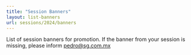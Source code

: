 ```yaml
---
title: "Session Banners"
layout: list-banners
url: sessions/2024/banners
---
```


List of session banners for promotion. If the banner from your session is missing, please inform pedro@sg.com.mx 
